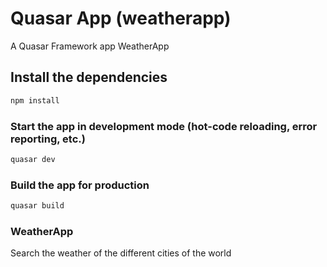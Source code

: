 # Quasar App (weatherapp)

A Quasar Framework app WeatherApp

## Install the dependencies
```bash
npm install
```

### Start the app in development mode (hot-code reloading, error reporting, etc.)
```bash
quasar dev
```


### Build the app for production
```bash
quasar build
```

### WeatherApp
Search the weather of the different cities of the world 
